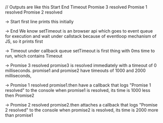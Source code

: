 // Outputs are like this
Start
End
Timeout
Promise 3 resolved
Promise 1 resolved
Promise 2 resolved



-> Start
first line prints this initially

-> End
We know setTimeout is an browser api which goes to event queue for execution and wait under callstack because of eventloop mechanism of JS, so it prints first 

-> Timeout
under callback queue setTimeout is first thing with 0ms time to run, which contains Timeout 

-> Promise 3 resolved
promise3 is resolved immediately with a timeout of 0 milliseconds.
promise1 and promise2 have timeouts of 1000 and 2000 milliseconds,

-> Promise 1 resolved
promise1.then have a callback that logs "Promise 1 resolved" to the console when promise1 is resolved, its time is 1000 less then Promise2 

-> Promise 2 resolved
promise2.then attaches a callback that logs "Promise 2 resolved" to the console when promise2 is resolved, its time is 2000 more than promise1
